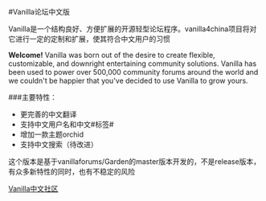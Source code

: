 #Vanilla论坛中文版

Vanilla是一个结构良好、方便扩展的开源轻型论坛程序。vanilla4china项目将对它进行一定的定制和扩展，使其符合中文用户的习惯

**Welcome!** Vanilla was born out of the desire to create flexible, customizable, and downright entertaining community solutions. Vanilla has been used to power over 500,000 community forums around the world and we couldn't be happier that you've decided to use Vanilla to grow yours.

###主要特性：
*   更完善的中文翻译
*   支持中文用户名和中文#标签#
*   增加一款主题orchid
*   支持中文搜索（待改进）

这个版本是基于vanillaforums/Garden的master版本开发的，不是release版本，有众多新特性的同时，也有不稳定的风险

[Vanilla中文社区](http://vanillaforums.cn)
